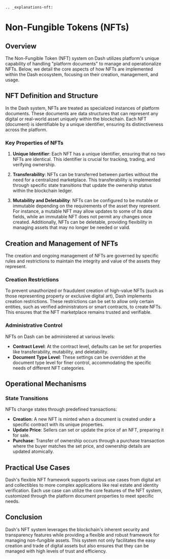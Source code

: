 ```{eval-rst}
.. _explanations-nft:
```

# Non-Fungible Tokens (NFTs)

## Overview

The Non-Fungible Token (NFT) system on Dash utilizes platform's unique capability of handling "platform documents" to manage and operationalize NFTs. Below, we detail the core aspects of how NFTs are implemented within the Dash ecosystem, focusing on their creation, management, and usage.

## NFT Definition and Structure

In the Dash system, NFTs are treated as specialized instances of platform documents. These documents are data structures that can represent any digital or real-world asset uniquely within the blockchain. Each NFT (document) is identifiable by a unique identifier, ensuring its distinctiveness across the platform.

### Key Properties of NFTs

1. **Unique Identifier**: Each NFT has a unique identifier, ensuring that no two NFTs are identical. This identifier is crucial for tracking, trading, and verifying ownership.

2. **Transferability**: NFTs can be transferred between parties without the need for a centralized marketplace. This transferability is implemented through specific state transitions that update the ownership status within the blockchain ledger.

3. **Mutability and Deletability**: NFTs can be configured to be mutable or immutable depending on the requirements of the asset they represent. For instance, a mutable NFT may allow updates to some of its data fields, while an immutable NFT does not permit any changes once created. Additionally, NFTs can be deletable, providing flexibility in managing assets that may no longer be needed or valid.

## Creation and Management of NFTs

The creation and ongoing management of NFTs are governed by specific rules and restrictions to maintain the integrity and value of the assets they represent.

### Creation Restrictions

To prevent unauthorized or fraudulent creation of high-value NFTs (such as those representing property or exclusive digital art), Dash implements creation restrictions. These restrictions can be set to allow only certain entities, such as verified administrators or smart contracts, to create NFTs. This ensures that the NFT marketplace remains trusted and verifiable.

### Administrative Control

NFTs on Dash can be administered at various levels:

- **Contract Level**: At the contract level, defaults can be set for properties like transferability, mutability, and deletability.
- **Document Type Level**: These settings can be overridden at the document type level for finer control, accommodating the specific needs of different NFT categories.

## Operational Mechanisms

### State Transitions

NFTs change states through predefined transactions:

- **Creation**: A new NFT is minted when a document is created under a specific contract with its unique properties.
- **Update Price**: Sellers can set or update the price of an NFT, preparing it for sale.
- **Purchase**: Transfer of ownership occurs through a purchase transaction where the buyer matches the set price, and ownership details are updated atomically.

## Practical Use Cases

Dash's flexible NFT framework supports various use cases from digital art and collectibles to more complex applications like real estate and identity verification. Each use case can utilize the core features of the NFT system, customized through the platform document properties to meet specific needs.

## Conclusion

Dash's NFT system leverages the blockchain's inherent security and transparency features while providing a flexible and robust framework for managing non-fungible assets. This system not only facilitates the easy creation and trade of digital assets but also ensures that they can be managed with high levels of trust and efficiency.
